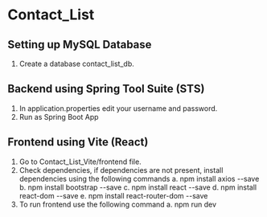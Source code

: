 # Contact_List

## Setting up MySQL Database
1. Create a database contact_list_db.

## Backend using Spring Tool Suite (STS)
1. In application.properties edit your username and password.
2. Run as Spring Boot App

## Frontend using Vite (React)
1. Go to Contact_List_Vite/frontend file.
2. Check dependencies, if dependencies are not present, install dependencies using the following commands
	a. npm install axios --save
	b. npm install bootstrap --save
	c. npm install react --save
	d. npm install react-dom --save
	e. npm install react-router-dom --save
3. To run frontend use the following command
	a. npm run dev